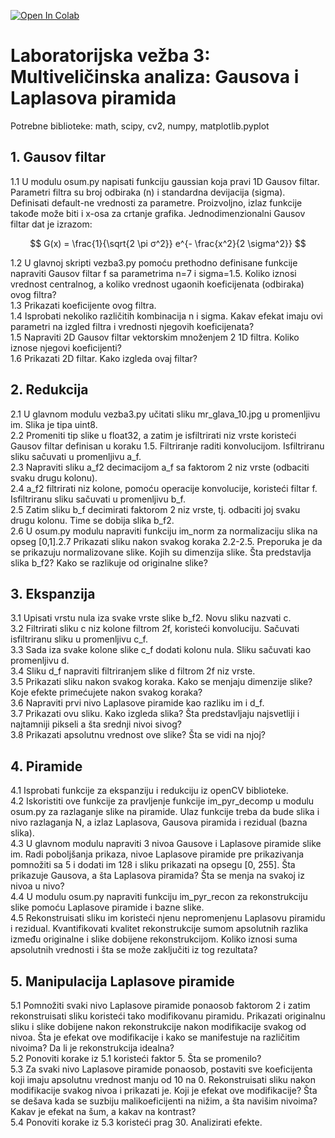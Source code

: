 [![Open In Colab](https://colab.research.google.com/assets/colab-badge.svg)](https://colab.research.google.com/github/nebojsa-bozanic/OSuM/blob/master/Vezba3%3A%20Multiveli%C4%8Dinska%20analiza%3A%20Gausova%20i%20Laplasova%20piramida/OSuM_vezba_3.ipynb)

# Laboratorijska vežba 3: Multiveličinska analiza: Gausova i Laplasova piramida

Potrebne biblioteke: math, scipy, cv2, numpy, matplotlib.pyplot

## 1. Gausov filtar  
  1.1 U modulu osum.py napisati funkciju gaussian koja pravi 1D Gausov filtar. Parametri filtra su broj odbiraka (n) i standardna devijacija (sigma). Definisati default-ne vrednosti za parametre. Proizvoljno, izlaz funkcije takođe može biti i x-osa za crtanje grafika. Jednodimenzionalni Gausov filtar dat je izrazom:  
  
  $$ G(x) = \frac{1}{\sqrt{2 \pi σ^2}} e^{- \frac{x^2}{2 \sigma^2}} $$
  
  1.2 U glavnoj skripti vezba3.py pomoću prethodno definisane funkcije napraviti Gausov filtar f sa parametrima n=7 i sigma=1.5. Koliko iznosi vrednost centralnog, a koliko vrednost ugaonih koeficijenata (odbiraka) ovog filtra?  
  1.3 Prikazati koeficijente ovog filtra.  
  1.4 Isprobati nekoliko različitih kombinacija n i sigma. Kakav efekat imaju ovi parametri na izgled filtra i vrednosti njegovih koeficijenata?  
  1.5 Napraviti 2D Gausov filtar vektorskim množenjem 2 1D filtra. Koliko iznose njegovi koeficijenti?  
  1.6 Prikazati 2D filtar. Kako izgleda ovaj filtar?  

## 2. Redukcija  
  2.1 U glavnom modulu vezba3.py učitati sliku mr_glava_10.jpg u promenljivu im. Slika je tipa uint8.  
  2.2 Promeniti tip slike u float32, a zatim je isfiltrirati niz vrste koristeći Gausov filtar definisan u koraku 1.5. Filtriranje raditi konvolucijom. Isfiltriranu sliku sačuvati u promenljivu a_f.  
  2.3 Napraviti sliku a_f2 decimacijom a_f sa faktorom 2 niz vrste (odbaciti svaku drugu kolonu).  
  2.4 a_f2 filtrirati niz kolone, pomoću operacije konvolucije, koristeći filtar f. Isfiltriranu sliku sačuvati u promenljivu b_f.  
  2.5 Zatim sliku b_f decimirati faktorom 2 niz vrste, tj. odbaciti joj svaku drugu kolonu. Time se dobija slika b_f2.  
  2.6 U osum.py modulu napraviti funkciju im_norm za normalizaciju slika na opseg [0,1].2.7 Prikazati sliku nakon svakog koraka 2.2-2.5. Preporuka je da se prikazuju normalizovane slike. Kojih su dimenzija slike. Šta predstavlja slika b_f2? Kako se razlikuje od originalne slike?

## 3. Ekspanzija  
  3.1 Upisati vrstu nula iza svake vrste slike b_f2. Novu sliku nazvati c.  
  3.2 Filtrirati sliku c niz kolone filtrom 2f, koristeći konvoluciju. Sačuvati isfiltriranu sliku u promenljivu c_f.  
  3.3 Sada iza svake kolone slike c_f dodati kolonu nula. Sliku sačuvati kao promenljivu d.  
  3.4 Sliku d_f napraviti filtriranjem slike d filtrom 2f niz vrste.  
  3.5 Prikazati sliku nakon svakog koraka. Kako se menjaju dimenzije slike? Koje efekte primećujete nakon svakog koraka?  
  3.6 Napraviti prvi nivo Laplasove piramide kao razliku im i d_f.  
  3.7 Prikazati ovu sliku. Kako izgleda slika? Šta predstavljaju najsvetliji i najtamniji pikseli a šta srednji nivoi sivog?  
  3.8 Prikazati apsolutnu vrednost ove slike? Šta se vidi na njoj?

## 4. Piramide  
  4.1 Isprobati funkcije za ekspanziju i redukciju iz openCV biblioteke.  
  4.2 Iskoristiti ove funkcije za pravljenje funkcije im_pyr_decomp u modulu osum.py za razlaganje slike na piramide. Ulaz funkcije treba da bude slika i nivo razlaganja N, a izlaz Laplasova, Gausova piramida i rezidual (bazna slika).  
  4.3 U glavnom modulu napraviti 3 nivoa Gausove i Laplasove piramide slike im. Radi poboljšanja prikaza, nivoe Laplasove piramide pre prikazivanja pomnožiti sa 5 i dodati im 128 i sliku prikazati na opsegu [0, 255]. Šta prikazuje Gausova, a šta Laplasova piramida? Šta se menja na svakoj iz nivoa u nivo?  
  4.4 U modulu osum.py napraviti funkciju im_pyr_recon za rekonstrukciju slike pomoću Laplasove piramide i bazne slike.  
  4.5 Rekonstruisati sliku im koristeći njenu nepromenjenu Laplasovu piramidu i rezidual. Kvantifikovati kvalitet rekonstrukcije sumom apsolutnih razlika između originalne i slike dobijene rekonstrukcijom. Koliko iznosi suma apsolutnih vrednosti i šta se može zaključiti iz tog rezultata?  

## 5. Manipulacija Laplasove piramide  
  5.1 Pomnožiti svaki nivo Laplasove piramide ponaosob faktorom 2 i zatim rekonstruisati sliku koristeći tako modifikovanu piramidu. Prikazati originalnu sliku i slike dobijene nakon rekonstrukcije nakon modifikacije svakog od nivoa. Šta je efekat ove modifikacije i kako se manifestuje na različitim nivoima? Da li je rekonstrukcija idealna?  
  5.2 Ponoviti korake iz 5.1 koristeći faktor 5. Šta se promenilo?  
  5.3 Za svaki nivo Laplasove piramide ponaosob, postaviti sve koeficijenta koji imaju apsolutnu vrednost manju od 10 na 0. Rekonstruisati sliku nakon modifikacije svakog nivoa i prikazati je. Koji je efekat ove modifikacije? Šta se dešava kada se suzbiju malikoeficijenti na nižim, a šta navišim nivoima? Kakav je efekat na šum, a kakav na kontrast?  
  5.4 Ponoviti korake iz 5.3 koristeći prag 30. Analizirati efekte.
